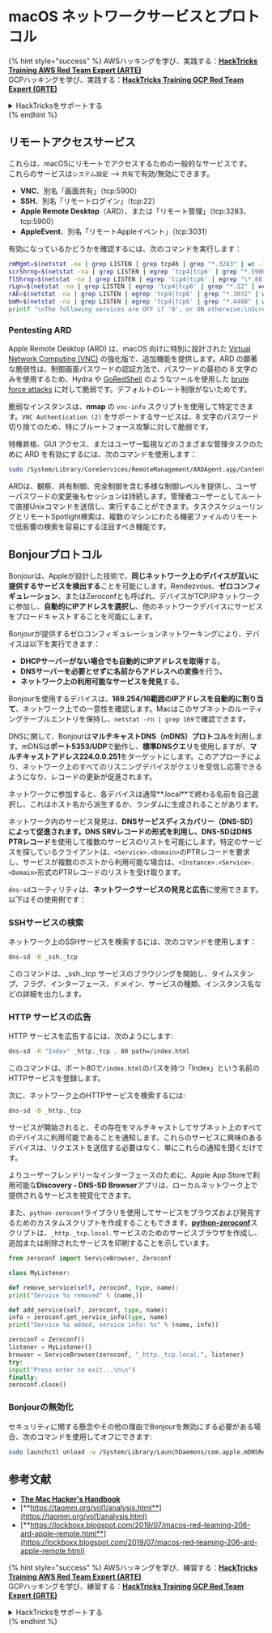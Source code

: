 # macOS ネットワークサービスとプロトコル

{% hint style="success" %}
AWSハッキングを学び、実践する：<img src="/.gitbook/assets/arte.png" alt="" data-size="line">[**HackTricks Training AWS Red Team Expert (ARTE)**](https://training.hacktricks.xyz/courses/arte)<img src="/.gitbook/assets/arte.png" alt="" data-size="line">\
GCPハッキングを学び、実践する：<img src="/.gitbook/assets/grte.png" alt="" data-size="line">[**HackTricks Training GCP Red Team Expert (GRTE)**<img src="/.gitbook/assets/grte.png" alt="" data-size="line">](https://training.hacktricks.xyz/courses/grte)

<details>

<summary>HackTricksをサポートする</summary>

* [**サブスクリプションプラン**](https://github.com/sponsors/carlospolop)を確認してください！
* **💬 [**Discordグループ**](https://discord.gg/hRep4RUj7f)または[**Telegramグループ**](https://t.me/peass)に参加するか、**Twitter** 🐦 [**@hacktricks\_live**](https://twitter.com/hacktricks\_live)**をフォローしてください。**
* **ハッキングのトリックを共有するには、[**HackTricks**](https://github.com/carlospolop/hacktricks)および[**HackTricks Cloud**](https://github.com/carlospolop/hacktricks-cloud)のGitHubリポジトリにPRを送信してください。**

</details>
{% endhint %}

## リモートアクセスサービス

これらは、macOSにリモートでアクセスするための一般的なサービスです。\
これらのサービスは`システム設定` --> `共有`で有効/無効にできます。

* **VNC**、別名「画面共有」（tcp:5900）
* **SSH**、別名「リモートログイン」（tcp:22）
* **Apple Remote Desktop**（ARD）、または「リモート管理」（tcp:3283、tcp:5900）
* **AppleEvent**、別名「リモートAppleイベント」（tcp:3031）

有効になっているかどうかを確認するには、次のコマンドを実行します：
```bash
rmMgmt=$(netstat -na | grep LISTEN | grep tcp46 | grep "*.3283" | wc -l);
scrShrng=$(netstat -na | grep LISTEN | egrep 'tcp4|tcp6' | grep "*.5900" | wc -l);
flShrng=$(netstat -na | grep LISTEN | egrep 'tcp4|tcp6' | egrep "\*.88|\*.445|\*.548" | wc -l);
rLgn=$(netstat -na | grep LISTEN | egrep 'tcp4|tcp6' | grep "*.22" | wc -l);
rAE=$(netstat -na | grep LISTEN | egrep 'tcp4|tcp6' | grep "*.3031" | wc -l);
bmM=$(netstat -na | grep LISTEN | egrep 'tcp4|tcp6' | grep "*.4488" | wc -l);
printf "\nThe following services are OFF if '0', or ON otherwise:\nScreen Sharing: %s\nFile Sharing: %s\nRemote Login: %s\nRemote Mgmt: %s\nRemote Apple Events: %s\nBack to My Mac: %s\n\n" "$scrShrng" "$flShrng" "$rLgn" "$rmMgmt" "$rAE" "$bmM";
```
### Pentesting ARD

Apple Remote Desktop (ARD) は、macOS 向けに特別に設計された [Virtual Network Computing (VNC)](https://en.wikipedia.org/wiki/Virtual_Network_Computing) の強化版で、追加機能を提供します。ARD の顕著な脆弱性は、制御画面パスワードの認証方法で、パスワードの最初の 8 文字のみを使用するため、Hydra や [GoRedShell](https://github.com/ahhh/GoRedShell/) のようなツールを使用した [brute force attacks](https://thudinh.blogspot.com/2017/09/brute-forcing-passwords-with-thc-hydra.html) に対して脆弱です。デフォルトのレート制限がないためです。

脆弱なインスタンスは、**nmap** の `vnc-info` スクリプトを使用して特定できます。`VNC Authentication (2)` をサポートするサービスは、8 文字のパスワード切り捨てのため、特にブルートフォース攻撃に対して脆弱です。

特権昇格、GUI アクセス、またはユーザー監視などのさまざまな管理タスクのために ARD を有効にするには、次のコマンドを使用します：
```bash
sudo /System/Library/CoreServices/RemoteManagement/ARDAgent.app/Contents/Resources/kickstart -activate -configure -allowAccessFor -allUsers -privs -all -clientopts -setmenuextra -menuextra yes
```
ARDは、観察、共有制御、完全制御を含む多様な制御レベルを提供し、ユーザーパスワードの変更後もセッションは持続します。管理者ユーザーとしてルートで直接Unixコマンドを送信し、実行することができます。タスクスケジューリングとリモートSpotlight検索は、複数のマシンにわたる機密ファイルのリモートで低影響の検索を容易にする注目すべき機能です。

## Bonjourプロトコル

Bonjourは、Appleが設計した技術で、**同じネットワーク上のデバイスが互いに提供するサービスを検出する**ことを可能にします。Rendezvous、**ゼロコンフィギュレーション**、またはZeroconfとも呼ばれ、デバイスがTCP/IPネットワークに参加し、**自動的にIPアドレスを選択し**、他のネットワークデバイスにサービスをブロードキャストすることを可能にします。

Bonjourが提供するゼロコンフィギュレーションネットワーキングにより、デバイスは以下を実行できます：
* **DHCPサーバーがない場合でも自動的にIPアドレスを取得**する。
* **DNSサーバーを必要とせずに名前からアドレスへの変換**を行う。
* **ネットワーク上の利用可能なサービスを発見**する。

Bonjourを使用するデバイスは、**169.254/16範囲のIPアドレスを自動的に割り当て**、ネットワーク上での一意性を確認します。Macはこのサブネットのルーティングテーブルエントリを保持し、`netstat -rn | grep 169`で確認できます。

DNSに関して、Bonjourは**マルチキャストDNS（mDNS）プロトコル**を利用します。mDNSは**ポート5353/UDP**で動作し、**標準DNSクエリ**を使用しますが、**マルチキャストアドレス224.0.0.251**をターゲットにします。このアプローチにより、ネットワーク上のすべてのリスニングデバイスがクエリを受信し応答できるようになり、レコードの更新が促進されます。

ネットワークに参加すると、各デバイスは通常**.local**で終わる名前を自己選択し、これはホスト名から派生するか、ランダムに生成されることがあります。

ネットワーク内のサービス発見は、**DNSサービスディスカバリー（DNS-SD）**によって促進されます。DNS SRVレコードの形式を利用し、DNS-SDは**DNS PTRレコード**を使用して複数のサービスのリストを可能にします。特定のサービスを探しているクライアントは、`<Service>.<Domain>`のPTRレコードを要求し、サービスが複数のホストから利用可能な場合は、`<Instance>.<Service>.<Domain>`形式のPTRレコードのリストを受け取ります。

`dns-sd`ユーティリティは、**ネットワークサービスの発見と広告**に使用できます。以下はその使用例です：

### SSHサービスの検索

ネットワーク上のSSHサービスを検索するには、次のコマンドを使用します：
```bash
dns-sd -B _ssh._tcp
```
このコマンドは、_ssh._tcp サービスのブラウジングを開始し、タイムスタンプ、フラグ、インターフェース、ドメイン、サービスの種類、インスタンス名などの詳細を出力します。

### HTTP サービスの広告

HTTP サービスを広告するには、次のようにします:
```bash
dns-sd -R "Index" _http._tcp . 80 path=/index.html
```
このコマンドは、ポート80で`/index.html`のパスを持つ「Index」という名前のHTTPサービスを登録します。

次に、ネットワーク上のHTTPサービスを検索するには:
```bash
dns-sd -B _http._tcp
```
サービスが開始されると、その存在をマルチキャストしてサブネット上のすべてのデバイスに利用可能であることを通知します。これらのサービスに興味のあるデバイスは、リクエストを送信する必要はなく、単にこれらの通知を聞くだけです。

よりユーザーフレンドリーなインターフェースのために、Apple App Storeで利用可能な**Discovery - DNS-SD Browser**アプリは、ローカルネットワーク上で提供されるサービスを視覚化できます。

また、`python-zeroconf`ライブラリを使用してサービスをブラウズおよび発見するためのカスタムスクリプトを作成することもできます。[**python-zeroconf**](https://github.com/jstasiak/python-zeroconf)スクリプトは、`_http._tcp.local.`サービスのためのサービスブラウザを作成し、追加または削除されたサービスを印刷することを示しています。
```python
from zeroconf import ServiceBrowser, Zeroconf

class MyListener:

def remove_service(self, zeroconf, type, name):
print("Service %s removed" % (name,))

def add_service(self, zeroconf, type, name):
info = zeroconf.get_service_info(type, name)
print("Service %s added, service info: %s" % (name, info))

zeroconf = Zeroconf()
listener = MyListener()
browser = ServiceBrowser(zeroconf, "_http._tcp.local.", listener)
try:
input("Press enter to exit...\n\n")
finally:
zeroconf.close()
```
### Bonjourの無効化
セキュリティに関する懸念やその他の理由でBonjourを無効にする必要がある場合、次のコマンドを使用してオフにできます:
```bash
sudo launchctl unload -w /System/Library/LaunchDaemons/com.apple.mDNSResponder.plist
```
## 参考文献

* [**The Mac Hacker's Handbook**](https://www.amazon.com/-/es/Charlie-Miller-ebook-dp-B004U7MUMU/dp/B004U7MUMU/ref=mt\_other?\_encoding=UTF8\&me=\&qid=)
* [**https://taomm.org/vol1/analysis.html**](https://taomm.org/vol1/analysis.html)
* [**https://lockboxx.blogspot.com/2019/07/macos-red-teaming-206-ard-apple-remote.html**](https://lockboxx.blogspot.com/2019/07/macos-red-teaming-206-ard-apple-remote.html)

{% hint style="success" %}
AWSハッキングを学び、練習する：<img src="/.gitbook/assets/arte.png" alt="" data-size="line">[**HackTricks Training AWS Red Team Expert (ARTE)**](https://training.hacktricks.xyz/courses/arte)<img src="/.gitbook/assets/arte.png" alt="" data-size="line">\
GCPハッキングを学び、練習する：<img src="/.gitbook/assets/grte.png" alt="" data-size="line">[**HackTricks Training GCP Red Team Expert (GRTE)**<img src="/.gitbook/assets/grte.png" alt="" data-size="line">](https://training.hacktricks.xyz/courses/grte)

<details>

<summary>HackTricksをサポートする</summary>

* [**サブスクリプションプラン**](https://github.com/sponsors/carlospolop)を確認してください！
* **💬 [**Discordグループ**](https://discord.gg/hRep4RUj7f)または[**テレグラムグループ**](https://t.me/peass)に参加するか、**Twitter** 🐦 [**@hacktricks\_live**](https://twitter.com/hacktricks\_live)**をフォローしてください。**
* **[**HackTricks**](https://github.com/carlospolop/hacktricks)および[**HackTricks Cloud**](https://github.com/carlospolop/hacktricks-cloud)のgithubリポジトリにPRを提出してハッキングトリックを共有してください。**

</details>
{% endhint %}
